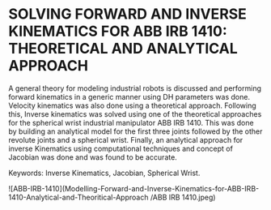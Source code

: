 # SOLVING FORWARD AND INVERSE KINEMATICS FOR ABB IRB 1410: THEORETICAL AND ANALYTICAL APPROACH

A general theory for modeling industrial robots is discussed and performing forward kinematics in a generic manner using DH parameters was done. Velocity kinematics was also done using a theoretical approach. Following this, Inverse kinematics was solved using one of the theoretical approaches for the spherical wrist industrial manipulator ABB IRB 1410. This was done by building an analytical model for the first three joints followed by the other revolute joints and a spherical wrist. Finally, an analytical approach for inverse Kinematics using computational techniques and concept of Jacobian was done and was found to be accurate. 

Keywords: Inverse Kinematics, Jacobian, Spherical Wrist.

![ABB-IRB-1410](Modelling-Forward-and-Inverse-Kinematics-for-ABB-IRB-1410-Analytical-and-Theoritical-Approach
/ABB IRB 1410.jpeg)
